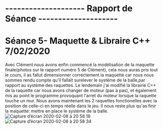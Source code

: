 
#                                        -------------------- Rapport de Séance --------------------





# Séance 5- Maquette & Libraire C++ 7/02/2020

Avec Clément nous avons enfin commencé la modélisation de la maquette finale(photos sur le rapport numéro 5 de Clément), cela nous auras pris tout le cours, il as fallut dimensionner correctement la maquette car nous nous sommes rendu compte qu'il fallait surelever le système de la balle,par rapport au système des raquettes.
Le lendemain j'ai modifié la librairie C++ de la raquette car nous avons changer de moteur (pas à pas), et également mis au point le programme provoquant l'arret du moteur lorsque la raquette touche un mur.
Nous avons maintenant les 2 raquettes fonctionelles avec la position de celle-ci en temps réelle dans le jeu. 
Il nous reste plus qu'as finir la maquette: mettre en place le système de la balle. 
![Capture d’écran 2020-02-08 à 20 58 18](https://user-images.githubusercontent.com/57043613/74091267-e1707100-4ab5-11ea-9205-83116e60e6e5.png)
![Capture d’écran 2020-02-08 à 20 58 34](https://user-images.githubusercontent.com/57043613/74091271-eb926f80-4ab5-11ea-9eb9-0bf85b832e3a.png)








